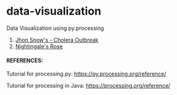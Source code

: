 # data-visualization
Data Visualization using py.processing

1. [Jhon Snow's - Cholera Outbreak](https://scienceline.org/2010/05/john-snows-maps-of-the-broad-street-cholera-outbreak/)
2. [Nightingale's Rose](https://understandinguncertainty.org/node/214)

#### REFERENCES:
Tutorial for processing.py: https://py.processing.org/reference/

Tutorial for processing in Java: https://processing.org/reference/
